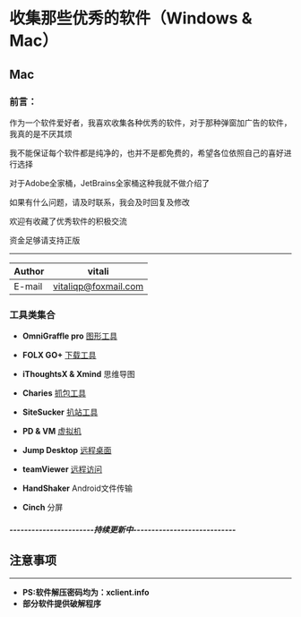 # 收集那些优秀的软件（Windows & Mac）

## Mac

### 前言：

作为一个软件爱好者，我喜欢收集各种优秀的软件，对于那种弹窗加广告的软件，我真的是不厌其烦   

我不能保证每个软件都是纯净的，也并不是都免费的，希望各位依照自己的喜好进行选择   

对于Adobe全家桶，JetBrains全家桶这种我就不做介绍了  

如果有什么问题，请及时联系，我会及时回复及修改

欢迎有收藏了优秀软件的积极交流

资金足够请支持正版

****

|Author|vitali|
|---|---
|E-mail|vitaliqp@foxmail.com



### 工具类集合

* **OmniGraffle pro** [图形工具](./Mac/Tools/绘图工具)  

* **FOLX GO+**	  [下载工具](./Mac/Tools/下载工具) 

* **iThoughtsX & Xmind** 思维导图  

* **Charies**  [抓包工具](./Mac/Tools/抓包工具) 

* **SiteSucker**  [扒站工具](./Mac/Tools/抓包工具) 

* **PD & VM**  [虚拟机](./Mac/Tools/虚拟机/PD) 

* **Jump Desktop**  [远程桌面](./Mac/Tools/远程控制) 

* **teamViewer**  [远程访问](./Mac/Tools/远程控制) 

* **HandShaker**  Android文件传输

* **Cinch**  分屏

##### -----------------------持续更新中----------------------------  

## 注意事项
***

* **PS:软件解压密码均为：xclient.info**
* **部分软件提供破解程序**
